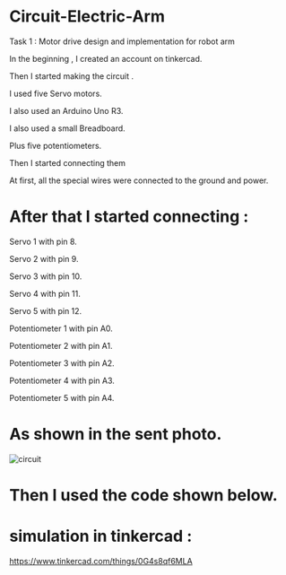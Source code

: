 # Circuit-Electric-Arm
Task 1 : Motor drive design and implementation for robot arm

In the beginning , I created an account on tinkercad.

Then I started making the circuit .

I used five Servo motors.

I also used an Arduino Uno R3.

I also used a small Breadboard.

Plus five potentiometers.


Then I started connecting them

At first, all the special wires were connected to the ground and power.


# After that I started connecting :

Servo 1 with pin 8.

Servo 2 with pin 9.

Servo 3 with pin 10.

Servo 4 with pin 11.

Servo 5 with pin 12.



Potentiometer 1 with pin A0.

Potentiometer 2 with pin A1.

Potentiometer 3 with pin A2.

Potentiometer 4 with pin A3.

Potentiometer 5 with pin A4.


# As shown in the sent photo.
![circuit](https://user-images.githubusercontent.com/85841913/122965170-96948800-d390-11eb-985d-6220fbb2a5a7.PNG)

# Then I used the code shown below.



# simulation in tinkercad :

https://www.tinkercad.com/things/0G4s8qf6MLA

